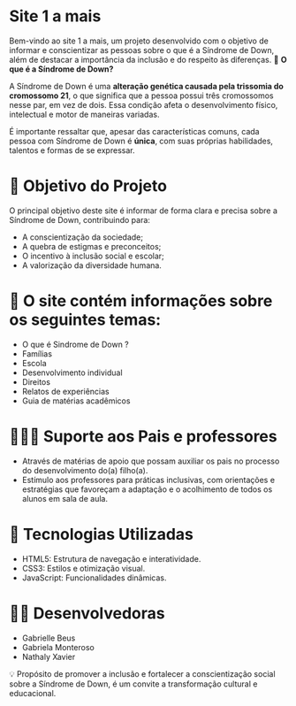 # Site 1 a mais
Bem-vindo ao site 1 a mais, um projeto desenvolvido com o objetivo de informar e conscientizar as pessoas sobre o que é a Síndrome de Down, além de destacar a importância da inclusão e do respeito às diferenças.
🧬 **O que é a Síndrome de Down?**

A Síndrome de Down é uma **alteração genética causada pela trissomia do cromossomo 21**, o que significa que a pessoa possui três cromossomos nesse par, em vez de dois. Essa condição afeta o desenvolvimento físico, intelectual e motor de maneiras variadas.

É importante ressaltar que, apesar das características comuns, cada pessoa com Síndrome de Down é **única**, com suas próprias habilidades, talentos e formas de se expressar.

# 🎯 Objetivo do Projeto

O principal objetivo deste site é informar de forma clara e precisa sobre a Síndrome de Down, contribuindo para:

- A conscientização da sociedade;
- A quebra de estigmas e preconceitos;
- O incentivo à inclusão social e escolar;
- A valorização da diversidade humana.

# 📘 O site contém informações sobre os seguintes temas:
- O que é Sindrome de Down ?
- Famílias
- Escola
- Desenvolvimento individual
- Direitos
- Relatos de experiências
- Guia de matérias acadêmicos

# 👨‍👩‍👧 Suporte aos Pais e professores
- Através de matérias de apoio que possam auxiliar os pais no processo do desenvolvimento do(a) filho(a).
- Estímulo aos professores para práticas inclusivas, com orientações e estratégias que favoreçam a adaptação e o acolhimento de todos os alunos em sala de aula.
  
# 🔧 Tecnologias Utilizadas
- HTML5: Estrutura de navegação e interatividade.
- CSS3: Estilos e otimização visual.
- JavaScript: Funcionalidades dinâmicas.

# 👩‍💻 Desenvolvedoras
- Gabrielle Beus  
- Gabriela Monteroso  
- Nathaly Xavier  

💡 Propósito de promover a inclusão e fortalecer a conscientização social sobre a Síndrome de Down, é um convite a transformação cultural e educacional.
